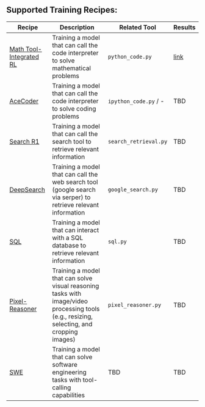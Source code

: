 ## Supported Training Recipes:

| Recipe | Description | Related Tool | Results |
|--------|-------------|--------------|---------|
| [Math Tool-Integrated RL](./math_tir/README.md) | Training a model that can call the code interpreter to solve mathematical problems | `python_code.py` | [link](../../assets/docs/math_results.md) |
| [AceCoder](./acecoder/README.md) | Training a model that can call the code interpreter to solve coding problems | `ipython_code.py` / - | TBD |
| [Search R1](./search_r1/README.md) | Training a model that can call the search tool to retrieve relevant information | `search_retrieval.py` | TBD |
| [DeepSearch](./deepsearch/README.md) | Training a model that can call the web search tool (google search via serper) to retrieve relevant information | `google_search.py` | TBD |
| [SQL](./skysql/README.md) | Training a model that can interact with a SQL database to retrieve relevant information | `sql.py` | TBD |
| [Pixel-Reasoner](./pixel_reasoner/README.md) | Training a model that can solve visual reasoning tasks with image/video processing tools (e.g., resizing, selecting, and cropping images) | `pixel_reasoner.py` | TBD |
| [SWE](./swe/README.md) | Training a model that can solve software engineering tasks with tool-calling capabilities | TBD | TBD |